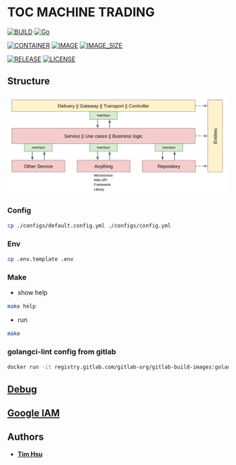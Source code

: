 # TOC MACHINE TRADING

[![BUILD](https://img.shields.io/github/actions/workflow/status/ToC-Taiwan/toc-machine-trading/main.yml?style=for-the-badge&logo=github)](https://github.com/ToC-Taiwan/toc-machine-trading/actions/workflows/main.yml)
[![Go](https://img.shields.io/github/go-mod/go-version/ToC-Taiwan/toc-machine-trading?style=for-the-badge&logo=go)](https://golang.org)

[![CONTAINER](https://img.shields.io/badge/Container-Docker-blue?style=for-the-badge&logo=docker&logoColor=blue)](https://www.docker.com)
[![IMAGE](https://img.shields.io/docker/pulls/maochindada/toc-machine-trading?style=for-the-badge)](https://hub.docker.com/repository/docker/maochindada/toc-machine-trading/general)
[![IMAGE_SIZE](https://img.shields.io/docker/image-size/maochindada/toc-machine-trading/latest?style=for-the-badge)](https://hub.docker.com/repository/docker/maochindada/toc-machine-trading/general)

[![RELEASE](https://img.shields.io/github/release/ToC-Taiwan/toc-machine-trading?style=for-the-badge)](https://github.com/ToC-Taiwan/toc-machine-trading/releases/latest)
[![LICENSE](https://img.shields.io/github/license/ToC-Taiwan/toc-machine-trading?style=for-the-badge)](COPYING)

## Structure

![Example](./assets/layers.png)

### Config

```sh
cp ./configs/default.config.yml ./configs/config.yml
```

### Env

```sh
cp .env.template .env
```

### Make

- show help

```sh
make help
```

- run

```sh
make
```

### golangci-lint config from gitlab

```sh
docker run -it registry.gitlab.com/gitlab-org/gitlab-build-images:golangci-lint-alpine cat /golangci/.golangci.yml
```

## [Debug](./assets/DEBUG.md)

## [Google IAM](./assets/GOOGLE_IAM.md)

## Authors

- [**Tim Hsu**](https://github.com/Chindada)
